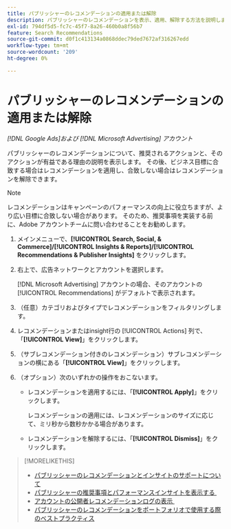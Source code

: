```yaml
---
title: パブリッシャーのレコメンデーションの適用または解除
description: パブリッシャーのレコメンデーションを表示、適用、解除する方法を説明します。
exl-id: 794df5d5-fc7c-45f7-8a26-460b0a8f56b7
feature: Search Recommendations
source-git-commit: d0f1c413134a0868ddec79ded7672af316267edd
workflow-type: tm+mt
source-wordcount: '209'
ht-degree: 0%

---
```


# パブリッシャーのレコメンデーションの適用または解除

*[!DNL Google Ads]および [!DNL Microsoft Advertising] アカウント*

パブリッシャーのレコメンデーションについて、推奨されるアクションと、そのアクションが有益である理由の説明を表示します。 その後、ビジネス目標に合致する場合はレコメンデーションを適用し、合致しない場合はレコメンデーションを解除できます。

>[!NOTE]
>
>レコメンデーションはキャンペーンのパフォーマンスの向上に役立ちますが、より広い目標に合致しない場合があります。 そのため、推奨事項を実装する前に、Adobe アカウントチームに問い合わせることをお勧めします。

1. メインメニューで、**[!UICONTROL Search, Social, & Commerce]/[!UICONTROL Insights & Reports]/[!UICONTROL Recommendations & Publisher Insights]** をクリックします。

1. 右上で、広告ネットワークとアカウントを選択します。

   [!DNL Microsoft Advertising] アカウントの場合、そのアカウントの [!UICONTROL Recommendations] がデフォルトで表示されます。

1. （任意）カテゴリおよびタイプでレコメンデーションをフィルタリングします。

1. レコメンデーションまたはinsight行の [!UICONTROL Actions] 列で、「**[!UICONTROL View]**」をクリックします。

1. （サブレコメンデーション付きのレコメンデーション）サブレコメンデーションの横にある「**[!UICONTROL View]**」をクリックします。

1. （オプション）次のいずれかの操作をおこないます。

   * レコメンデーションを適用するには、「**[!UICONTROL Apply]**」をクリックします。

     レコメンデーションの適用には、レコメンデーションのサイズに応じて、ミリ秒から数秒かかる場合があります。

   * レコメンデーションを解除するには、「**[!UICONTROL Dismiss]**」をクリックします。

>[!MORELIKETHIS]
>
>* [&#x200B; パブリッシャーのレコメンデーションとインサイトのサポートについて &#x200B;](recommendation-support.md)
>* [&#x200B; パブリッシャーの推奨事項とパフォーマンスインサイトを表示する &#x200B;](recommendation-view.md)
>* [&#x200B; アカウントの公開者レコメンデーションログの表示 &#x200B;](recommendation-view-log.md)
>* [&#x200B; パブリッシャーのレコメンデーションをポートフォリオで使用する際のベストプラクティス &#x200B;](recommendation-best-practices.md)


